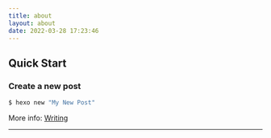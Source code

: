 ```yaml
---
title: about
layout: about
date: 2022-03-28 17:23:46
---
```

## Quick Start

### Create a new post

``` bash
$ hexo new "My New Post"
```

More info: [Writing](https://hexo.io/docs/writing.html)

---
